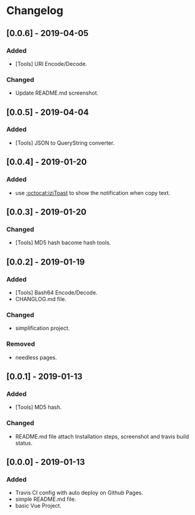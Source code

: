 # Changelog

## [0.0.6] - 2019-04-05
### Added
- [Tools] URI Encode/Decode.

### Changed
- Update README.md screenshot.

## [0.0.5] - 2019-04-04
### Added
- [Tools] JSON to QueryString converter.

## [0.0.4] - 2019-01-20
### Added
- use [:octocat:iziToast](https://github.com/dolce/iziToast) to show the notification when copy text.

## [0.0.3] - 2019-01-20
### Changed
- [Tools] MD5 hash bacome hash tools.

## [0.0.2] - 2019-01-19
### Added
- [Tools] Bash64 Encode/Decode.
- CHANGLOG.md file.

### Changed
- simplification project.

### Removed
- needless pages.

## [0.0.1] - 2019-01-13
### Added
- [Tools] MD5 hash.

### Changed
- README.md file attach Installation steps, screenshot and travis build status.

## [0.0.0] - 2019-01-13
### Added
- Travis CI config with auto deploy on Github Pages.
- simple README.md file.
- basic Vue Project.
